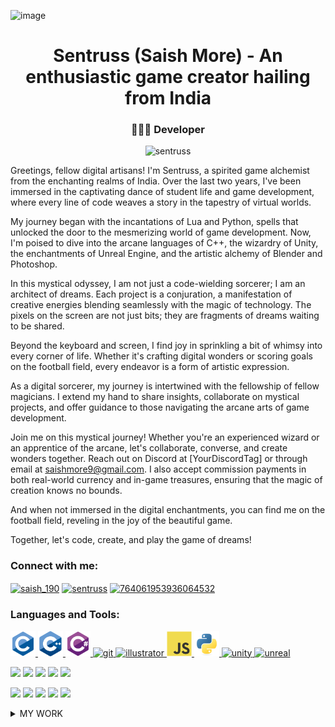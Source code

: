 ![image](https://github.com/Sentruss/Sentruss/assets/153991897/41390dd4-bd7d-4cfe-9323-5d50cff44004)


<h1 align="center">Sentruss (Saish More) - An enthusiastic game creator hailing from India</h1>
<h3 align="center">👨🏻‍💻 Developer</h3>
<p align="center"> <img src="https://media1.tenor.com/images/4d7a1a70465eca12f76cfb77da009ac0/tenor.gif?itemid=17445356" alt="sentruss" /> </p>


Greetings, fellow digital artisans! I'm Sentruss, a spirited game alchemist from the enchanting realms of India. Over the last two years, I've been immersed in the captivating dance of student life and game development, where every line of code weaves a story in the tapestry of virtual worlds.

My journey began with the incantations of Lua and Python, spells that unlocked the door to the mesmerizing world of game development. Now, I'm poised to dive into the arcane languages of C++, the wizardry of Unity, the enchantments of Unreal Engine, and the artistic alchemy of Blender and Photoshop.

In this mystical odyssey, I am not just a code-wielding sorcerer; I am an architect of dreams. Each project is a conjuration, a manifestation of creative energies blending seamlessly with the magic of technology. The pixels on the screen are not just bits; they are fragments of dreams waiting to be shared.

Beyond the keyboard and screen, I find joy in sprinkling a bit of whimsy into every corner of life. Whether it's crafting digital wonders or scoring goals on the football field, every endeavor is a form of artistic expression.

As a digital sorcerer, my journey is intertwined with the fellowship of fellow magicians. I extend my hand to share insights, collaborate on mystical projects, and offer guidance to those navigating the arcane arts of game development.

Join me on this mystical journey! Whether you're an experienced wizard or an apprentice of the arcane, let's collaborate, converse, and create wonders together. Reach out on Discord at [YourDiscordTag] or through email at saishmore9@gmail.com. I also accept commission payments in both real-world currency and in-game treasures, ensuring that the magic of creation knows no bounds.

And when not immersed in the digital enchantments, you can find me on the football field, reveling in the joy of the beautiful game.

Together, let's code, create, and play the game of dreams!

<h3 align="left">Connect with me:</h3>
<p align="left">
<a href="https://instagram.com/saish_190" target="blank"><img align="center" src="https://raw.githubusercontent.com/rahuldkjain/github-profile-readme-generator/master/src/images/icons/Social/instagram.svg" alt="saish_190" height="30" width="40" /></a>
<a href="https://www.youtube.com/c/sentruss" target="blank"><img align="center" src="https://raw.githubusercontent.com/rahuldkjain/github-profile-readme-generator/master/src/images/icons/Social/youtube.svg" alt="sentruss" height="30" width="40" /></a>
<a href="https://discord.gg/764061953936064532" target="blank"><img align="center" src="https://raw.githubusercontent.com/rahuldkjain/github-profile-readme-generator/master/src/images/icons/Social/discord.svg" alt="764061953936064532" height="30" width="40" /></a>
</p>

<h3 align="left">Languages and Tools:</h3>
<p align="left"> <a href="https://www.cprogramming.com/" target="_blank" rel="noreferrer"> <img src="https://raw.githubusercontent.com/devicons/devicon/master/icons/c/c-original.svg" alt="c" width="40" height="40"/> </a> <a href="https://www.w3schools.com/cpp/" target="_blank" rel="noreferrer"> <img src="https://raw.githubusercontent.com/devicons/devicon/master/icons/cplusplus/cplusplus-original.svg" alt="cplusplus" width="40" height="40"/> </a> <a href="https://www.w3schools.com/cs/" target="_blank" rel="noreferrer"> <img src="https://raw.githubusercontent.com/devicons/devicon/master/icons/csharp/csharp-original.svg" alt="csharp" width="40" height="40"/> </a> <a href="https://git-scm.com/" target="_blank" rel="noreferrer"> <img src="https://www.vectorlogo.zone/logos/git-scm/git-scm-icon.svg" alt="git" width="40" height="40"/> </a> <a href="https://www.adobe.com/in/products/illustrator.html" target="_blank" rel="noreferrer"> <img src="https://www.vectorlogo.zone/logos/adobe_illustrator/adobe_illustrator-icon.svg" alt="illustrator" width="40" height="40"/> </a> <a href="https://developer.mozilla.org/en-US/docs/Web/JavaScript" target="_blank" rel="noreferrer"> <img src="https://raw.githubusercontent.com/devicons/devicon/master/icons/javascript/javascript-original.svg" alt="javascript" width="40" height="40"/> </a> <a href="https://www.python.org" target="_blank" rel="noreferrer"> <img src="https://raw.githubusercontent.com/devicons/devicon/master/icons/python/python-original.svg" alt="python" width="40" height="40"/> </a> <a href="https://unity.com/" target="_blank" rel="noreferrer"> <img src="https://www.vectorlogo.zone/logos/unity3d/unity3d-icon.svg" alt="unity" width="40" height="40"/> </a> <a href="https://unrealengine.com/" target="_blank" rel="noreferrer"> <img src="https://raw.githubusercontent.com/kenangundogan/fontisto/036b7eca71aab1bef8e6a0518f7329f13ed62f6b/icons/svg/brand/unreal-engine.svg" alt="unreal" width="40" height="40"/> </a> </p>


[![](https://raw.githubusercontent.com/Sentruss/Sentruss-/master/profile-summary-card-output/midnight_purple/0-profile-details.svg)](https://github.com/vn7n24fzkq/github-profile-summary-cards)
[![](https://raw.githubusercontent.com/Sentruss/Sentruss-/master/profile-summary-card-output/midnight_purple/1-repos-per-language.svg)](https://github.com/vn7n24fzkq/github-profile-summary-cards) [![](https://raw.githubusercontent.com/Sentruss/Sentruss-/master/profile-summary-card-output/midnight_purple/2-most-commit-language.svg)](https://github.com/vn7n24fzkq/github-profile-summary-cards)
[![](https://raw.githubusercontent.com/Sentruss/Sentruss-/master/profile-summary-card-output/midnight_purple/3-stats.svg)](https://github.com/vn7n24fzkq/github-profile-summary-cards) [![](https://raw.githubusercontent.com/Sentruss/Sentruss-/master/profile-summary-card-output/midnight_purple/4-productive-time.svg)](https://github.com/vn7n24fzkq/github-profile-summary-cards)
 
[![](https://raw.githubusercontent.com/Sentruss/soe/master/profile-summary-card-output/midnight_purple/0-profile-details.svg)](https://github.com/vn7n24fzkq/github-profile-summary-cards)
[![](https://raw.githubusercontent.com/Sentruss/soe/master/profile-summary-card-output/midnight_purple/1-repos-per-language.svg)](https://github.com/vn7n24fzkq/github-profile-summary-cards) [![](https://raw.githubusercontent.com/Sentruss/soe/master/profile-summary-card-output/midnight_purple/2-most-commit-language.svg)](https://github.com/vn7n24fzkq/github-profile-summary-cards)
[![](https://raw.githubusercontent.com/Sentruss/soe/master/profile-summary-card-output/midnight_purple/3-stats.svg)](https://github.com/vn7n24fzkq/github-profile-summary-cards)
[![](https://raw.githubusercontent.com/Sentruss/soe/master/profile-summary-card-output/midnight_purple/4-productive-time.svg)](https://github.com/vn7n24fzkq/github-profile-summary-cards)



<details>
  <summary>MY WORK</summary>

  ## SENTRUSS RESUME  

  Here are some program pictures I have made

  ## LUA
  ![image](https://github.com/Sentruss/Sentruss/assets/153991897/b2dbb545-c0d6-4e64-8485-619e5a81cb45)
  ![image](https://github.com/Sentruss/Sentruss/assets/153991897/921f0f4c-a6c5-4cce-aab3-24f5fe34d328)
  ![image](https://github.com/Sentruss/Sentruss/assets/153991897/6db20b11-30ed-4981-9328-714399c36fe4)
  ⬆️ This is my gun position and done manually and I have my dry code cuz it's old
  ## PYTHON
  ![image](https://github.com/Sentruss/Sentruss/assets/153991897/a99d79dd-4413-4260-9ccd-a356bbce6ac9)
  ⬆️ This is my bot development
  <img width="995" alt="image" src="https://github.com/Sentruss/Sentruss/assets/153991897/d2c78343-c298-406d-8546-1bac770c2505">
  ⬆️ This is my bot development (This too)
  ## Blender
  ![image](https://github.com/Sentruss/Sentruss/assets/153991897/9fa47e3f-bdb9-4ae1-9361-1b571507225e)
   ⬆️ This gun model
  ## Profile
  ![image](https://github.com/Sentruss/Sentruss/assets/153991897/248481d7-4402-4f0a-b487-155d8e3017e3)
   ⬆️ Roblox DevForum
  ## Certificates (I don't think this is a showcase thing lol:\)
   ![image](https://github.com/Sentruss/Sentruss/assets/153991897/43bba44a-678d-4056-a0db-d388689cc7bc)
   ![image](https://github.com/Sentruss/Sentruss/assets/153991897/5bbd8a83-94eb-42a1-aeb1-b75f91188919)
  ## Game Design
   ![image](https://github.com/Sentruss/Sentruss/assets/153991897/fdcb9c8f-651d-46db-a767-33b37b791630)

 I'm still learning some of the things as you saw I was doing manual animations and some UI/UX design new things coming soon !!

